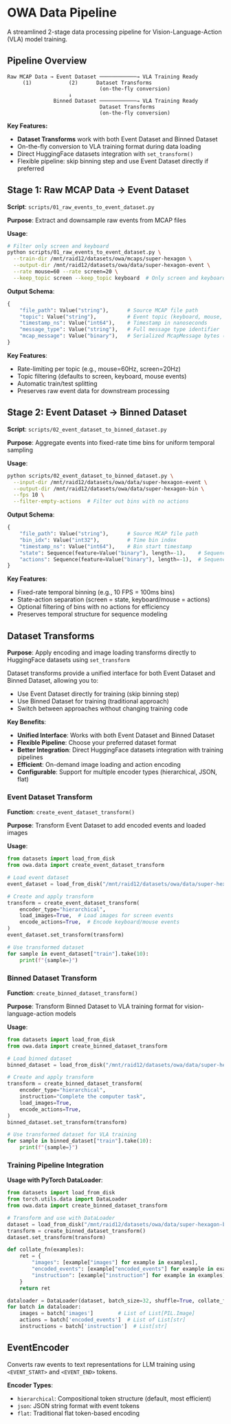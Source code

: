 # OWA Data Pipeline

A streamlined 2-stage data processing pipeline for Vision-Language-Action (VLA) model training.

## Pipeline Overview

```
Raw MCAP Data → Event Dataset ────────────→ VLA Training Ready
     (1)            (2)      Dataset Transforms
                              (on-the-fly conversion)
                    ↓
               Binned Dataset ────────────→ VLA Training Ready
                              Dataset Transforms
                              (on-the-fly conversion)
```

**Key Features:**
- **Dataset Transforms** work with both Event Dataset and Binned Dataset
- On-the-fly conversion to VLA training format during data loading
- Direct HuggingFace datasets integration with `set_transform()`
- Flexible pipeline: skip binning step and use Event Dataset directly if preferred

## Stage 1: Raw MCAP Data → Event Dataset

**Script**: `scripts/01_raw_events_to_event_dataset.py`

**Purpose**: Extract and downsample raw events from MCAP files

**Usage**:
```bash
# Filter only screen and keyboard
python scripts/01_raw_events_to_event_dataset.py \
  --train-dir /mnt/raid12/datasets/owa/mcaps/super-hexagon \
  --output-dir /mnt/raid12/datasets/owa/data/super-hexagon-event \
  --rate mouse=60 --rate screen=20 \
  --keep_topic screen --keep_topic keyboard  # Only screen and keyboard
```

**Output Schema**:
```python
{
    "file_path": Value("string"),      # Source MCAP file path
    "topic": Value("string"),          # Event topic (keyboard, mouse, screen)
    "timestamp_ns": Value("int64"),    # Timestamp in nanoseconds
    "message_type": Value("string"),   # Full message type identifier
    "mcap_message": Value("binary"),   # Serialized McapMessage bytes (topic/timestamp_ns/message_type duplicated for preview)
}
```

**Key Features**:
- Rate-limiting per topic (e.g., mouse=60Hz, screen=20Hz)
- Topic filtering (defaults to screen, keyboard, mouse events)
- Automatic train/test splitting
- Preserves raw event data for downstream processing

## Stage 2: Event Dataset → Binned Dataset

**Script**: `scripts/02_event_dataset_to_binned_dataset.py`

**Purpose**: Aggregate events into fixed-rate time bins for uniform temporal sampling

**Usage**:
```bash
python scripts/02_event_dataset_to_binned_dataset.py \
  --input-dir /mnt/raid12/datasets/owa/data/super-hexagon-event \
  --output-dir /mnt/raid12/datasets/owa/data/super-hexagon-bin \
  --fps 10 \
  --filter-empty-actions  # Filter out bins with no actions
```

**Output Schema**:
```python
{
    "file_path": Value("string"),      # Source MCAP file path
    "bin_idx": Value("int32"),         # Time bin index
    "timestamp_ns": Value("int64"),    # Bin start timestamp
    "state": Sequence(feature=Value("binary"), length=-1),    # Sequence of serialized McapMessage bytes (screen events)
    "actions": Sequence(feature=Value("binary"), length=-1),  # Sequence of serialized McapMessage bytes (action events)
}
```

**Key Features**:
- Fixed-rate temporal binning (e.g., 10 FPS = 100ms bins)
- State-action separation (screen = state, keyboard/mouse = actions)
- Optional filtering of bins with no actions for efficiency
- Preserves temporal structure for sequence modeling

## Dataset Transforms

**Purpose**: Apply encoding and image loading transforms directly to HuggingFace datasets using `set_transform`

Dataset transforms provide a unified interface for both Event Dataset and Binned Dataset, allowing you to:
- Use Event Dataset directly for training (skip binning step)
- Use Binned Dataset for training (traditional approach)
- Switch between approaches without changing training code

**Key Benefits**:
- **Unified Interface**: Works with both Event Dataset and Binned Dataset
- **Flexible Pipeline**: Choose your preferred dataset format
- **Better Integration**: Direct HuggingFace datasets integration with training pipelines
- **Efficient**: On-demand image loading and action encoding
- **Configurable**: Support for multiple encoder types (hierarchical, JSON, flat)

### Event Dataset Transform

**Function**: `create_event_dataset_transform()`

**Purpose**: Transform Event Dataset to add encoded events and loaded images

**Usage**:
```python
from datasets import load_from_disk
from owa.data import create_event_dataset_transform

# Load event dataset
event_dataset = load_from_disk("/mnt/raid12/datasets/owa/data/super-hexagon-event")

# Create and apply transform
transform = create_event_dataset_transform(
    encoder_type="hierarchical",
    load_images=True,  # Load images for screen events
    encode_actions=True,  # Encode keyboard/mouse events
)
event_dataset.set_transform(transform)

# Use transformed dataset
for sample in event_dataset["train"].take(10):
    print(f"{sample=}")
```

### Binned Dataset Transform

**Function**: `create_binned_dataset_transform()`

**Purpose**: Transform Binned Dataset to VLA training format for vision-language-action models

**Usage**:
```python
from datasets import load_from_disk
from owa.data import create_binned_dataset_transform

# Load binned dataset
binned_dataset = load_from_disk("/mnt/raid12/datasets/owa/data/super-hexagon-bin")

# Create and apply transform
transform = create_binned_dataset_transform(
    encoder_type="hierarchical",
    instruction="Complete the computer task",
    load_images=True,
    encode_actions=True,
)
binned_dataset.set_transform(transform)

# Use transformed dataset for VLA training
for sample in binned_dataset["train"].take(10):
    print(f"{sample=}")
```

### Training Pipeline Integration

**Usage with PyTorch DataLoader**:
```python
from datasets import load_from_disk
from torch.utils.data import DataLoader
from owa.data import create_binned_dataset_transform

# Transform and use with DataLoader
dataset = load_from_disk("/mnt/raid12/datasets/owa/data/super-hexagon-binned")["train"]
transform = create_binned_dataset_transform()
dataset.set_transform(transform)

def collate_fn(examples):
    ret = {
        "images": [example["images"] for example in examples],
        "encoded_events": [example["encoded_events"] for example in examples],
        "instruction": [example["instruction"] for example in examples],
    }
    return ret

dataloader = DataLoader(dataset, batch_size=32, shuffle=True, collate_fn=collate_fn)
for batch in dataloader:
    images = batch['images']        # List of List[PIL.Image]
    actions = batch['encoded_events']  # List of List[str]
    instructions = batch['instruction']  # List[str]
```

## EventEncoder

Converts raw events to text representations for LLM training using `<EVENT_START>` and `<EVENT_END>` tokens.

**Encoder Types**:
- `hierarchical`: Compositional token structure (default, most efficient)
- `json`: JSON string format with event tokens
- `flat`: Traditional flat token-based encoding

